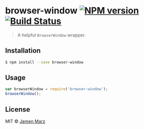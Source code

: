 # browser-window [![NPM version](https://badge.fury.io/js/browser-window.svg)](https://npmjs.org/package/browser-window) [![Build Status](https://travis-ci.org/jamen/browser-window.svg?branch=master)](https://travis-ci.org/jamen/browser-window)

> A helpful `BrowserWindow` wrapper.

## Installation

```sh
$ npm install --save browser-window
```

## Usage

```js
var browserWindow = require('browser-window');
browserWindow();
```

## License

MIT © [Jamen Marz](https://github.com/jamen)
